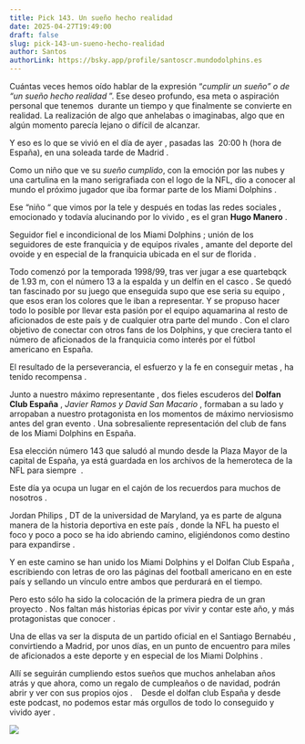 ```yaml
---
title: Pick 143. Un sueño hecho realidad
date: 2025-04-27T19:49:00
draft: false
slug: pick-143-un-sueno-hecho-realidad
author: Santos
authorLink: https://bsky.app/profile/santoscr.mundodolphins.es
---
```

Cuántas veces hemos oído hablar de la expresión “_cumplir un sueño” o de “un sueño hecho realidad&#32;_”. Ese deseo profundo, esa meta o aspiración personal que tenemos  durante un tiempo y que finalmente se convierte en realidad. La realización de algo que anhelabas o imaginabas, algo que en algún momento parecía lejano o difícil de alcanzar.

Y eso es lo que se vivió en el día de ayer , pasadas las  20:00 h (hora de España), en una soleada tarde de Madrid .

Como un niño que ve su _sueño cumplido_, con la emoción por las nubes y una cartulina en la mano serigrafiada con el logo de la NFL, dio a conocer al mundo el próximo jugador que iba formar parte de los Miami Dolphins . 

Ese “niño “ que vimos por la tele y después en todas las redes sociales , emocionado y todavía alucinando por lo vivido , es el gran **Hugo Manero** . 

Seguidor fiel e incondicional de los Miami Dolphins ; unión de los seguidores de este franquicia y de equipos rivales , amante del deporte del ovoide y en especial de la franquicia ubicada en el sur de florida .  

Todo comenzó por la temporada 1998/99, tras ver jugar a ese quartebqck de 1.93 m, con el número 13 a la espalda y un delfín en el casco . Se quedó tan fascinado por su juego que enseguida supo que ese seria su equipo , que esos eran los colores que le iban a representar. Y se propuso hacer todo lo posible por llevar esta pasión por el equipo aquamarina al resto de aficionados de este país y de cualquier otra parte del mundo . Con el claro objetivo de conectar con otros fans de los Dolphins, y que creciera tanto el número de aficionados de la franquicia como interés por el fútbol americano en España.

El resultado de la perseverancia, el esfuerzo y la fe en conseguir metas , ha tenido recompensa . 

Junto a nuestro máximo representante , dos fieles escuderos del **Dolfan Club España** , _Javier Ramos y David San Macario&#32;_, formaban a su lado y arropaban a nuestro protagonista en los momentos de máximo nerviosismo antes del gran evento . Una sobresaliente representación del club de fans de los Miami Dolphins en España.

Esa elección número 143 que saludó al mundo desde la Plaza Mayor de la capital de España, ya está guardada en los archivos de la hemeroteca de la NFL para siempre  . 

Este día ya ocupa un lugar en el cajón de los recuerdos para muchos de nosotros . 

Jordan Philips , DT de la universidad de Maryland, ya es parte de alguna manera de la historia deportiva en este país , donde la NFL ha puesto el foco y poco a poco se ha ido abriendo camino, eligiéndonos como destino para expandirse .  

Y en este camino se han unido los Miami Dolphins y el Dolfan Club España , escribiendo con letras de oro las páginas del football americano en en este país y sellando un vínculo entre ambos que perdurará en el tiempo. 

Pero esto sólo ha sido la colocación de la primera piedra de un gran proyecto . Nos faltan más historias épicas por vivir y contar este año, y más protagonistas que conocer .

Una de ellas va ser la disputa de un partido oficial en el Santiago Bernabéu , convirtiendo a Madrid, por unos días, en un punto de encuentro para miles de aficionados a este deporte y en especial de los Miami Dolphins . 

Allí se seguirán cumpliendo estos sueños que muchos anhelaban años atrás y que ahora, como un regalo de cumpleaños o de navidad, podrán abrir y ver con sus propios ojos . 
 
Desde el dolfan club España y desde este podcast, no podemos estar más orgullos de todo lo conseguido y vivido ayer . 

![](/uploads/photo_2025-04-27%2021.51.18.jpeg)
